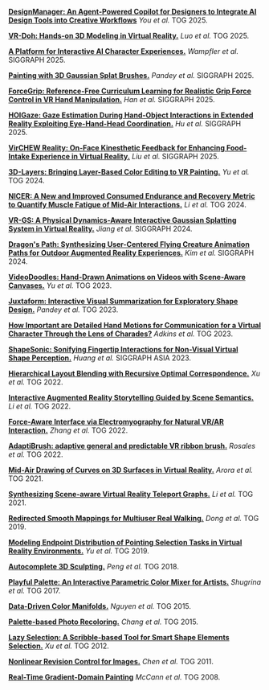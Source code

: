 [**DesignManager: An Agent-Powered Copilot for Designers to Integrate AI Design Tools into Creative Workflows**](https://dl.acm.org/doi/pdf/10.1145/3730919) _You et al._ TOG 2025.

[**VR-Doh: Hands-on 3D Modeling in Virtual Reality.**](https://dl.acm.org/doi/10.1145/3731154) _Luo et al._ TOG 2025.

[**A Platform for Interactive AI Character Experiences.**](https://dl.acm.org/doi/10.1145/3721238.3730762) _Wampfler et al._ SIGGRAPH 2025.

[**Painting with 3D Gaussian Splat Brushes.**](https://splatpainting.github.io/) _Pandey et al._ SIGGRAPH 2025.

[**ForceGrip: Reference-Free Curriculum Learning for Realistic Grip Force Control in VR Hand Manipulation.**](https://dl.acm.org/doi/pdf/10.1145/3721238.3730738) _Han et al._ SIGGRAPH 2025.

[**HOIGaze: Gaze Estimation During Hand-Object Interactions in Extended Reality Exploiting Eye-Hand-Head Coordination.**](https://dl.acm.org/doi/pdf/10.1145/3721238.3730692) _Hu et al._ SIGGRAPH 2025.

[**VirCHEW Reality: On-Face Kinesthetic Feedback for Enhancing Food-Intake Experience in Virtual Reality.**](https://dl.acm.org/doi/10.1145/3721238.3730694) _Liu et al._ SIGGRAPH 2025.

[**3D-Layers: Bringing Layer-Based Color Editing to VR Painting.**](https://www-sop.inria.fr/reves/Basilic/2024/YCSB24/3DLayers-%20Bringing%20Layer-Based%20Color%20Editing%20to%20VR%20Painting.pdf) _Yu et al._ TOG 2024.

[**NICER: A New and Improved Consumed Endurance and Recovery Metric to Quantify Muscle Fatigue of Mid-Air Interactions.**](https://dl.acm.org/doi/10.1145/3658230) _Li et al._ TOG 2024.

[**VR-GS: A Physical Dynamics-Aware Interactive Gaussian Splatting System in Virtual Reality.**](https://dl.acm.org/doi/10.1145/3641519.3657448) _Jiang et al._ SIGGRAPH 2024.

[**Dragon's Path: Synthesizing User-Centered Flying Creature Animation Paths for Outdoor Augmented Reality Experiences.**](https://dl.acm.org/doi/10.1145/3641519.3657397) _Kim et al._ SIGGRAPH 2024.

[**VideoDoodles: Hand-Drawn Animations on Videos with Scene-Aware Canvases.**](https://dl.acm.org/doi/10.1145/3592413) _Yu et al._ TOG 2023.

[**Juxtaform: Interactive Visual Summarization for Exploratory Shape Design.**](https://dl.acm.org/doi/10.1145/3592436) _Pandey et al._ TOG 2023.

[**How Important are Detailed Hand Motions for Communication for a Virtual Character Through the Lens of Charades?**](https://dl.acm.org/doi/pdf/10.1145/3578575) _Adkins et al._ TOG 2023.

[**ShapeSonic: Sonifying Fingertip Interactions for Non-Visual Virtual Shape Perception.**](https://cragl.cs.gmu.edu/shapesonic/) _Huang et al._ SIGGRAPH ASIA 2023.

[**Hierarchical Layout Blending with Recursive Optimal Correspondence.**](https://dl.acm.org/doi/pdf/10.1145/3550454.3555446) _Xu et al._ TOG 2022.

[**Interactive Augmented Reality Storytelling Guided by Scene Semantics.**](https://dl.acm.org/doi/pdf/10.1145/3528223.3530061) _Li et al._ TOG 2022.

[**Force-Aware Interface via Electromyography for Natural VR/AR Interaction.**](https://dl.acm.org/doi/10.1145/3550454.3555461) _Zhang et al._ TOG 2022.

[**AdaptiBrush: adaptive general and predictable VR ribbon brush.**](https://dl.acm.org/doi/10.1145/3478513.3480511) _Rosales et al._ TOG 2022.

[**Mid-Air Drawing of Curves on 3D Surfaces in Virtual Reality.**](https://dl.acm.org/doi/pdf/10.1145/3459090) _Arora et al._ TOG 2021.

[**Synthesizing Scene-aware Virtual Reality Teleport Graphs.**](https://dl.acm.org/doi/pdf/10.1145/3478513.3480478) _Li et al._ TOG 2021.

[**Redirected Smooth Mappings for Multiuser Real Walking.**](https://dl.acm.org/doi/pdf/10.1145/3345554)  _Dong et al._ TOG 2019.

[**Modeling Endpoint Distribution of Pointing Selection Tasks in Virtual Reality Environments.**](https://www.difeng.me/papers/19_Modeling.pdf) _Yu et al._ TOG 2019.

[**Autocomplete 3D Sculpting.**](https://dl.acm.org/doi/10.1145/3197517.3201297) _Peng et al._ TOG 2018.

[**Playful Palette: An Interactive Parametric Color Mixer for Artists.**](https://dl.acm.org/doi/10.1145/3072959.3073690) _Shugrina et al._ TOG 2017.

[**Data-Driven Color Manifolds.**](https://dl.acm.org/doi/pdf/10.1145/2699645) _Nguyen et al._ TOG 2015.

[**Palette-based Photo Recoloring.**](https://dl.acm.org/doi/pdf/10.1145/2766978) _Chang et al._ TOG 2015.

[**Lazy Selection: A Scribble-based Tool for Smart Shape Elements Selection.**](https://dl.acm.org/doi/pdf/10.1145/2366145.2366161) _Xu et al._ TOG 2012.

[**Nonlinear Revision Control for Images.**](https://dl.acm.org/doi/pdf/10.1145/2010324.1965000) _Chen et al._ TOG 2011.

[**Real-Time Gradient-Domain Painting**](https://dl.acm.org/doi/pdf/10.1145/1360612.1360692) _McCann et al._ TOG 2008.






















